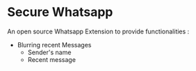 # Secure Whatsapp

An open source Whatsapp Extension to provide functionalities :

- Blurring recent Messages
    - Sender's name
    - Recent message